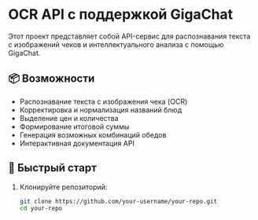 # OCR API с поддержкой GigaChat

Этот проект представляет собой API-сервис для распознавания текста с изображений чеков и интеллектуального анализа с помощью GigaChat.

## 📦 Возможности

- Распознавание текста с изображения чека (OCR)
- Корректировка и нормализация названий блюд
- Выделение цен и количества
- Формирование итоговой суммы
- Генерация возможных комбинаций обедов
- Интерактивная документация API

## 🚀 Быстрый старт

1. Клонируйте репозиторий:
   ```bash
   git clone https://github.com/your-username/your-repo.git
   cd your-repo
